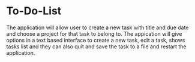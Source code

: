 # To-Do-List
The application will allow user to create a new task with title and due date and choose a project for that task to belong to.
The appication will give options in a text based interface to create a new task, edit a task, shows tasks list and 
they can also quit and save the task to a file and restart the application.
